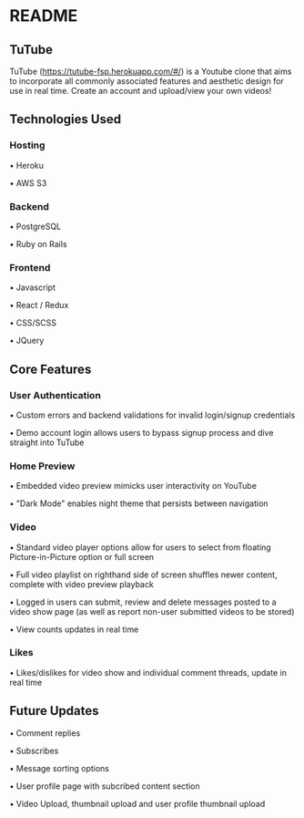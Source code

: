 # README

## TuTube

TuTube (https://tutube-fsp.herokuapp.com/#/) is a Youtube clone that aims to incorporate all commonly associated features and aesthetic design for use in real time. Create an account and upload/view your own videos!

## Technologies Used

### Hosting 

• Heroku

• AWS S3

### Backend 

• PostgreSQL

• Ruby on Rails

### Frontend 

• Javascript

• React / Redux

• CSS/SCSS

• JQuery

## Core Features

### User Authentication
• Custom errors and backend validations for invalid login/signup credentials 

• Demo account login allows users to bypass signup process and dive straight into TuTube

### Home Preview
• Embedded video preview mimicks user interactivity on YouTube

• "Dark Mode" enables night theme that persists between navigation

### Video 
• Standard video player options allow for users to select from floating Picture-in-Picture option or full screen

• Full video playlist on righthand side of screen shuffles newer content, complete with video preview playback

• Logged in users can submit, review and delete messages posted to a video show page (as well as report non-user submitted videos to be stored)

• View counts updates in real time

### Likes 

• Likes/dislikes for video show and individual comment threads, update in real time


## Future Updates

• Comment replies

• Subscribes

• Message sorting options

• User profile page with subcribed content section

• Video Upload, thumbnail upload and user profile thumbnail upload




